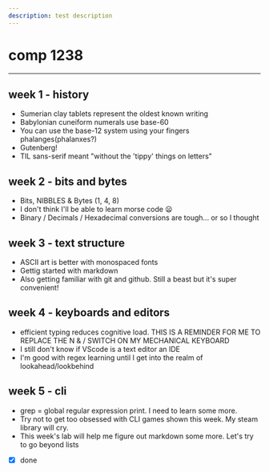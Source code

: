 ```yaml
---
description: test description
---
```

# comp 1238

***

## week 1 - history
- Sumerian clay tablets represent the oldest known writing
- Babylonian cuneiform numerals use base-60
- You can use the base-12 system using your fingers phalanges(phalanxes?)
- Gutenberg!
- TIL sans-serif meant "without the 'tippy' things on letters"

## week 2 - bits and bytes
- Bits, NIBBLES & Bytes (1, 4, 8)
- I don't think I'll be able to learn morse code 😦
- Binary / Decimals / Hexadecimal conversions are tough... or so I thought

## week 3 - text structure
- ASCII art is better with monospaced fonts
- Gettig started with markdown
- Also getting familiar with git and github.  Still a beast but it's super convenient!

## week 4 - keyboards and editors
- efficient typing reduces cognitive load.  THIS IS A REMINDER FOR ME TO REPLACE THE N & / SWITCH ON MY MECHANICAL KEYBOARD
- I still don't know if VScode is a text editor an IDE
- I'm good with regex learning until I get into the realm of lookahead/lookbehind

## week 5 - cli
- grep = global regular expression print. I need to learn some more.
- Try not to get too obsessed with CLI games shown this week. My steam library will cry. 
- This week's lab will help me figure out markdown some more. Let's try to go beyond lists
- [x] done
